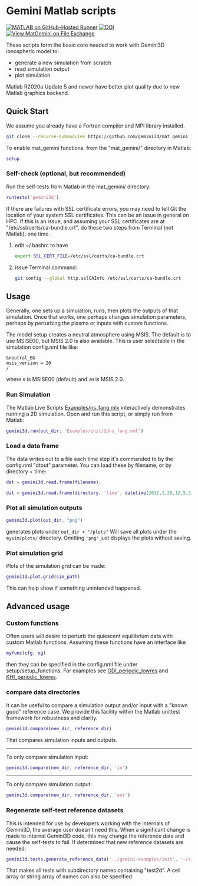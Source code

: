# Gemini Matlab scripts

[![MATLAB on GitHub-Hosted Runner](https://github.com/gemini3d/mat_gemini/actions/workflows/ci_matlab.yml/badge.svg)](https://github.com/gemini3d/mat_gemini/actions/workflows/ci_matlab.yml)
[![DOI](https://zenodo.org/badge/246748210.svg)](https://zenodo.org/badge/latestdoi/246748210)
[![View MatGemini on File Exchange](https://www.mathworks.com/matlabcentral/images/matlab-file-exchange.svg)](https://www.mathworks.com/matlabcentral/fileexchange/78676-matgemini)

These scripts form the basic core needed to work with Gemini3D ionospheric model to:

* generate a new simulation from scratch
* read simulation output
* plot simulation

Matlab R2020a Update 5 and newer have better plot quality due to new Matlab graphics backend.

## Quick Start

We assume you already have a Fortran compiler and MPI library installed.

```sh
git clone --recurse-submodules https://github.com/gemini3d/mat_gemini
```

To enable mat_gemini functions, from the "mat_gemini/" directory in Matlab:

```matlab
setup
```

### Self-check (optional, but recommended)

Run the self-tests from Matlab in the mat_gemini/ directory:

```matlab
runtests('gemini3d')
```

If there are failures with SSL certificate errors, you may need to tell Git the location of your system SSL certificates. This can be an issue in general on HPC.
If this is an issue, and assuming your SSL certificates are at "/etc/ssl/certs/ca-bundle.crt", do these two steps from Terminal (not Matlab), one time.

1. edit ~/.bashrc to have

    ```sh
    export SSL_CERT_FILE=/etc/ssl/certs/ca-bundle.crt
    ```
2. issue Terminal command:

    ```sh
    git config --global http.sslCAInfo /etc/ssl/certs/ca-bundle.crt
    ```

## Usage

Generally, one sets up a simulation, runs, then plots the outputs of that simulation.
Once that works, one perhaps changes simulation parameters, perhaps by perturbing the plasma or inputs with custom functions.

The model setup creates a neutral atmosphere using MSIS.
The default is to use MSISE00, but MSIS 2.0 is also available.
This is user selectable in the simulation config.nml file like:

```
&neutral_BG
msis_version = 20
/
```

where `0` is MSISE00 (default) and `20` is MSIS 2.0.

### Run Simulation

The Matlab Live Scripts [Examples/ns_fang.mlx](./Examples/ns_fang.mlx) interactively demonstrates running a 2D simulation.
Open and run this script, or simply run from Matlab:

```matlab
gemini3d.run(out_dir, 'Examples/init/2dns_fang.nml')
```

### Load a data frame

The data writes out to a file each time step it's commanded to by the config.nml "dtout" parameter.
You can load these by filename, or by directory + time:

```matlab
dat = gemini3d.read.frame(filename);
```

```matlab
dat = gemini3d.read.frame(directory, 'time', datetime(2012,1,20,12,5,3));
```

### Plot all simulation outputs

```matlab
gemini3d.plot(out_dir, "png")
```

generates plots under `out_dir + "/plots"`
Will save all plots under the `mysim/plots/` directory. Omitting `'png'` just displays the plots without saving.

### Plot simulation grid

Plots of the simulation grid can be made:

```matlab
gemini3d.plot.grid(sim_path)
```

This can help show if something unintended happened.

## Advanced usage

### Custom functions

Often users will desire to perturb the quiescent equilibrium data with custom Matlab functions.
Assuming these functions have an interface like

```matlab
myfunc(cfg, xg)
```

then they can be specified in the config.nml file under setup/setup_functions.
For examples see
[GDI_periodic_lowres](https://github.com/gemini3d/gemini-examples/tree/main/init/GDI_periodic_lowres) and
[KHI_periodic_lowres](https://github.com/gemini3d/gemini-examples/tree/main/init/KHI_periodic_lowres).

### compare data directories

It can be useful to compare a simulation output and/or input with a "known good" reference case.
We provide this facility within the Matlab unittest framework for robustness and clarity.

```matlab
gemini3d.compare(new_dir, reference_dir)
```

That compares simulation inputs and outputs.

---

To only compare simulation input:

```matlab
gemini3d.compare(new_dir, reference_dir, 'in')
```

---

To only compare simulation output:

```matlab
gemini3d.compare(new_dir, reference_dir, 'out')
```

### Regenerate self-test reference datasets

This is intended for use by developers working with the internals of Gemini3D, the average user doesn't need this.
When a significant change is made to internal Gemini3D code, this may change the reference data and cause the self-tests to fail.
If determined that new reference datasets are needed:

```matlab
gemini3d.tests.generate_reference_data('../gemini-examples/init', '~/sim', 'test2d')
```

That makes all tests with subdirectory names containing "test2d".
A cell array or string array of names can also be specified.
